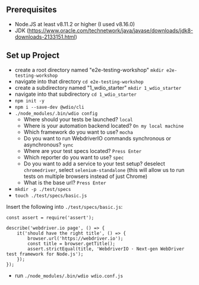## Prerequisites
- Node.JS at least v8.11.2 or higher (I used v8.16.0)
- JDK (https://www.oracle.com/technetwork/java/javase/downloads/jdk8-downloads-2133151.html)

## Set up Project
- create a root directory named "e2e-testing-workshop" `mkdir e2e-testing-workshop`
- navigate into that directory `cd e2e-testing-workshop`
- create a subdirectory named "1_wdio_starter" `mkdir 1_wdio_starter`
- navigate into that subdirectory `cd 1_wdio_starter`
- `npm init -y`
- `npm i --save-dev @wdio/cli`
- `./node_modules/.bin/wdio config`
  - Where should your tests be launched? `local`
  - Where is your automation backend located? `On my local machine`
  - Which framework do you want to use? `mocha`
  - Do you want to run WebdriverIO commands synchronous or asynchronous? `sync`
  - Where are your test specs located? `Press Enter`
  - Which reporter do you want to use? `spec`
  - Do you want to add a service to your test setup? deselect `chromedriver`, select `selenium-standalone` (this will allow us to run tests on multiple browsers instead of just Chrome)
  - What is the base url? `Press Enter`
- `mkdir -p ./test/specs`
- `touch ./test/specs/basic.js`

Insert the following into `./test/specs/basic.js`:
```
const assert = require('assert');

describe('webdriver.io page', () => {
    it('should have the right title', () => {
        browser.url('https://webdriver.io');
        const title = browser.getTitle();
        assert.strictEqual(title, 'WebdriverIO · Next-gen WebDriver test framework for Node.js');
    });
});
```

- run `./node_modules/.bin/wdio wdio.conf.js`
